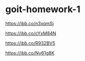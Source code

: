 # goit-homework-1
 https://ibb.co/n3xqmSj

 https://ibb.co/cYxM84N

 https://ibb.co/R932BV5

 https://ibb.co/Ny61g8K